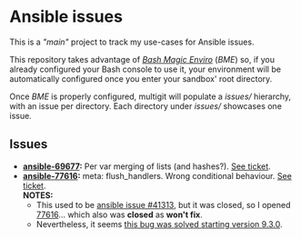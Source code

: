 # Ansible issues
This is a *"main"* project to track my use-cases for Ansible issues.

This repository takes advantage of [*Bash Magic Enviro*](https://github.com/jmnavarrol/bash-magic-enviro/blob/main/README.md) (*BME*) so, if you already configured your Bash console to use it, your environment will be automatically configured once you enter your sandbox' root directory.

Once *BME* is properly configured, multigit will populate a *issues/* hierarchy, with an issue per directory.
Each directory under *issues/* showcases one issue.

## Issues
* **[ansible-69677](https://github.com/jmnavarrol/ansible-issue-69677):** Per var merging of lists (and hashes?).  [See ticket](https://github.com/ansible/ansible/issues/69677).
* **[ansible-77616](https://github.com/jmnavarrol/ansible-issue-flush-handlers):** meta: flush_handlers. Wrong conditional behaviour.  [See ticket](https://github.com/ansible/ansible/issues/77616).  
  **NOTES:**
  * This used to be [ansible issue #41313](https://github.com/ansible/ansible/issues/41313), but it was closed, so I opened [77616](https://github.com/ansible/ansible/issues/77616)... which also was **closed** as **won't fix**.
  * Nevertheless, it seems [this bug was solved starting version 9.3.0](https://github.com/jmnavarrol/ansible-issue-flush-handlers/blob/master/README.md).
